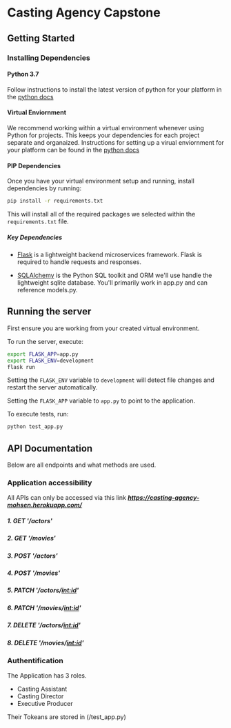 # Casting Agency Capstone

## Getting Started

### Installing Dependencies

#### Python 3.7

Follow instructions to install the latest version of python for your platform in the [python docs](https://docs.python.org/3/using/unix.html#getting-and-installing-the-latest-version-of-python)

#### Virtual Enviornment

We recommend working within a virtual environment whenever using Python for projects. This keeps your dependencies for each project separate and organaized. Instructions for setting up a virual enviornment for your platform can be found in the [python docs](https://packaging.python.org/guides/installing-using-pip-and-virtual-environments/)

#### PIP Dependencies

Once you have your virtual environment setup and running, install dependencies by running:

```bash
pip install -r requirements.txt
```

This will install all of the required packages we selected within the `requirements.txt` file.

##### Key Dependencies

- [Flask](http://flask.pocoo.org/)  is a lightweight backend microservices framework. Flask is required to handle requests and responses.

- [SQLAlchemy](https://www.sqlalchemy.org/) is the Python SQL toolkit and ORM we'll use handle the lightweight sqlite database. You'll primarily work in app.py and can reference models.py. 

## Running the server

First ensure you are working from your created virtual environment.


To run the server, execute:

```bash
export FLASK_APP=app.py
export FLASK_ENV=development
flask run
```

Setting the `FLASK_ENV` variable to `development` will detect file changes and restart the server automatically.

Setting the `FLASK_APP` variable to `app.py` to point to the application. 

To execute tests, run:
```bash 
python test_app.py
```

## API Documentation

Below are all endpoints and what methods are used.

### Application accessibility

All APIs can only be accessed via this link 
**_https://casting-agency-mohsen.herokuapp.com/_**

##### 1. GET '/actors'
##### 2. GET '/movies'
##### 3. POST '/actors'
##### 4. POST '/movies'
##### 5. PATCH '/actors/<int:id>'
##### 6. PATCH '/movies/<int:id>'
##### 7. DELETE '/actors/<int:id>'
##### 8. DELETE '/movies/<int:id>'

### Authentification

The Application has 3 roles. 
- Casting Assistant
- Casting Director 
- Executive Producer

Their Tokeans are stored in (/test_app.py)